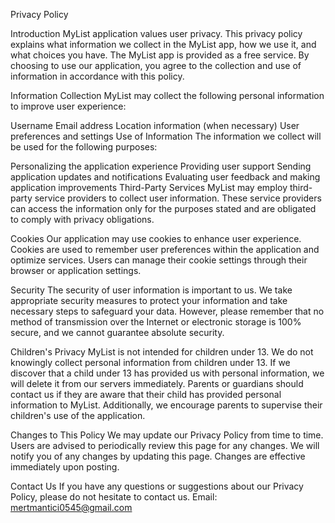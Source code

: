 Privacy Policy

Introduction
MyList application values user privacy. This privacy policy explains what information we collect in the MyList app, how we use it, and what choices you have. The MyList app is provided as a free service. By choosing to use our application, you agree to the collection and use of information in accordance with this policy.

Information Collection
MyList may collect the following personal information to improve user experience:

Username
Email address
Location information (when necessary)
User preferences and settings
Use of Information
The information we collect will be used for the following purposes:

Personalizing the application experience
Providing user support
Sending application updates and notifications
Evaluating user feedback and making application improvements
Third-Party Services
MyList may employ third-party service providers to collect user information. These service providers can access the information only for the purposes stated and are obligated to comply with privacy obligations.

Cookies
Our application may use cookies to enhance user experience. Cookies are used to remember user preferences within the application and optimize services. Users can manage their cookie settings through their browser or application settings.

Security
The security of user information is important to us. We take appropriate security measures to protect your information and take necessary steps to safeguard your data. However, please remember that no method of transmission over the Internet or electronic storage is 100% secure, and we cannot guarantee absolute security.

Children's Privacy
MyList is not intended for children under 13. We do not knowingly collect personal information from children under 13. If we discover that a child under 13 has provided us with personal information, we will delete it from our servers immediately. Parents or guardians should contact us if they are aware that their child has provided personal information to MyList. Additionally, we encourage parents to supervise their children's use of the application.

Changes to This Policy
We may update our Privacy Policy from time to time. Users are advised to periodically review this page for any changes. We will notify you of any changes by updating this page. Changes are effective immediately upon posting.

Contact Us
If you have any questions or suggestions about our Privacy Policy, please do not hesitate to contact us.
Email: mertmantici0545@gmail.com
